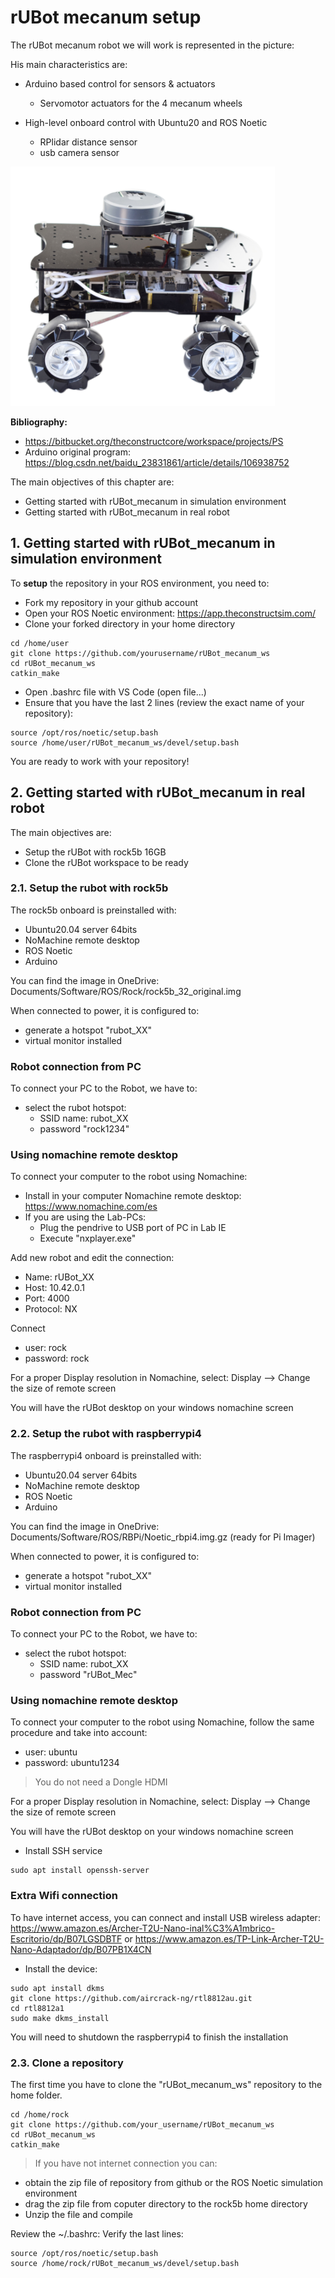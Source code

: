 # **rUBot mecanum setup**

The rUBot mecanum robot we will work is represented in the picture:

His main characteristics are: 
- Arduino based control for sensors & actuators
  - Servomotor actuators for the 4 mecanum wheels
  
- High-level onboard control with Ubuntu20 and ROS Noetic
  - RPlidar distance sensor
  - usb camera sensor

![](./Images/01_Setup/1_osoyoo.png)


**Bibliography:**
- https://bitbucket.org/theconstructcore/workspace/projects/PS
- Arduino original program: https://blog.csdn.net/baidu_23831861/article/details/106938752

The main objectives of this chapter are:

- Getting started with rUBot_mecanum in simulation environment
- Getting started with rUBot_mecanum in real robot

## **1. Getting started with rUBot_mecanum in simulation environment**

To **setup** the repository in your ROS environment, you need to:
- Fork my repository in your github account
- Open your ROS Noetic environment: https://app.theconstructsim.com/
- Clone your forked directory in your home directory
```shell
cd /home/user
git clone https://github.com/yourusername/rUBot_mecanum_ws
cd rUBot_mecanum_ws
catkin_make
```
- Open .bashrc file with VS Code (open file...)
- Ensure that you have the last 2 lines (review the exact name of your repository):
```shell
source /opt/ros/noetic/setup.bash
source /home/user/rUBot_mecanum_ws/devel/setup.bash
```
You are ready to work with your repository!

## **2. Getting started with rUBot_mecanum in real robot**

The main objectives are:

- Setup the rUBot with rock5b 16GB
- Clone the rUBot workspace to be ready


### **2.1. Setup the rubot with rock5b**

The rock5b onboard is preinstalled with:
- Ubuntu20.04 server 64bits
- NoMachine remote desktop
- ROS Noetic
- Arduino

You can find the image in OneDrive: Documents/Software/ROS/Rock/rock5b_32_original.img

When connected to power, it is configured to:
- generate a hotspot "rubot_XX"
- virtual monitor installed

### **Robot connection from PC**

To connect your PC to the Robot, we have to:
- select the rubot hotspot:
    - SSID name: rubot_XX 
    - password "rock1234"

### **Using nomachine remote desktop**
To connect your computer to the robot using Nomachine:
- Install in your computer Nomachine remote desktop: https://www.nomachine.com/es
- If you are using the Lab-PCs:
  - Plug the pendrive to USB port of PC in Lab IE
  - Execute "nxplayer.exe" 

Add new robot and edit the connection:
- Name: rUBot_XX
- Host: 10.42.0.1
- Port: 4000
- Protocol: NX

Connect
- user: rock
- password: rock

For a proper Display resolution in Nomachine, select: Display --> Change the size of remote screen

You will have the rUBot desktop on your windows nomachine screen

### **2.2. Setup the rubot with raspberrypi4**

The raspberrypi4 onboard is preinstalled with:
- Ubuntu20.04 server 64bits
- NoMachine remote desktop
- ROS Noetic
- Arduino

You can find the image in OneDrive: Documents/Software/ROS/RBPi/Noetic_rbpi4.img.gz (ready for Pi Imager)

When connected to power, it is configured to:
- generate a hotspot "rubot_XX"
- virtual monitor installed

### **Robot connection from PC**

To connect your PC to the Robot, we have to:
- select the rubot hotspot:
    - SSID name: rubot_XX 
    - password "rUBot_Mec"

### **Using nomachine remote desktop**
To connect your computer to the robot using Nomachine, follow the same procedure and take into account:

- user: ubuntu
- password: ubuntu1234

>You do not need a Dongle HDMI

For a proper Display resolution in Nomachine, select: Display --> Change the size of remote screen

You will have the rUBot desktop on your windows nomachine screen

- Install SSH service
```shell
sudo apt install openssh-server
```

### **Extra Wifi connection**

To have internet access, you can connect and install USB wireless adapter:
https://www.amazon.es/Archer-T2U-Nano-inal%C3%A1mbrico-Escritorio/dp/B07LGSDBTF
or 
https://www.amazon.es/TP-Link-Archer-T2U-Nano-Adaptador/dp/B07PB1X4CN

- Install the device:
```shell
sudo apt install dkms
git clone https://github.com/aircrack-ng/rtl8812au.git
cd rtl8812a1
sudo make dkms_install
```
You will need to shutdown the raspberrypi4 to finish the installation 

### **2.3. Clone a repository**

The first time you have to clone the "rUBot_mecanum_ws" repository to the home folder.
```shell
cd /home/rock
git clone https://github.com/your_username/rUBot_mecanum_ws
cd rUBot_mecanum_ws
catkin_make
```
> If you have not internet connection you can:
- obtain the zip file of repository from github or the ROS Noetic simulation environment
- drag the zip file from coputer directory to the rock5b home directory
- Unzip the file and compile

Review the ~/.bashrc: Verify the last lines:
```shell
source /opt/ros/noetic/setup.bash
source /home/rock/rUBot_mecanum_ws/devel/setup.bash
```
